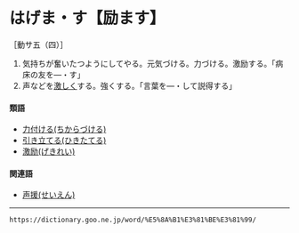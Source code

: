 # はげま・す【励ます】

［動サ五（四）］
1. 気持ちが奮いたつようにしてやる。元気づける。力づける。激励する。「病床の友を―・す」
2. 声などを[激しく](はげしい（激しい／烈しい／劇しい）)する。強くする。「言葉を―・して説得する」
    

#### 類語

-   [力付ける(ちからづける)](https://dictionary.goo.ne.jp/word/%E5%8A%9B%E4%BB%98%E3%81%91%E3%82%8B/#jn-141283)
-   [引き立てる(ひきたてる)](https://dictionary.goo.ne.jp/word/%E5%BC%95%E7%AB%8B%E3%81%A6%E3%82%8B/#jn-183782)
-   [激励(げきれい)](https://dictionary.goo.ne.jp/word/%E6%BF%80%E5%8A%B1/#jn-67588)

#### 関連語

-   [声援(せいえん)](https://dictionary.goo.ne.jp/word/%E5%A3%B0%E6%8F%B4/#jn-121008)

---
`https://dictionary.goo.ne.jp/word/%E5%8A%B1%E3%81%BE%E3%81%99/`